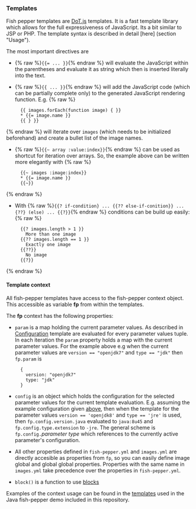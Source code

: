 ### Templates

Fish pepper templates are
[DoT.js](http://olado.github.io/doT/index.html) templates. It is a
fast template library which allows for the full expressiveness of
JavaScript. Its a bit similar to JSP or PHP. The template syntax is
described in detail [here] (section "Usage").

The most important directives are

* {% raw %}`{{= ... }}`{% endraw %} will evaluate the JavaScript within the parentheses and
  evaluate it as string which then is inserted literally into the
  text.
* {% raw %}`{{ ... }}`{% endraw %} will add the JavaScript code (which can be partially
  complete only) to the generated JavaScript rendering
  function. E.g.
{% raw %}

        {{ images.forEach(function image) { }}
        * {{= image.name }}
        {{ } }}

{% endraw %}
  will iterate over `images` (which needs to be initialized
  beforehand) and create a bullet list of the image names.
* {% raw %}`{{~ array :value:index}}`{% endraw %} can be used as shortcut for iteration
  over arrays. So, the example above can be written more elegantly
  with 
{% raw %}

        {{~ images :image:index}}
        * {{= image.name }}
        {{~}}
{% endraw %}
* With {% raw %}`{{? if-condition} ... {{?? else-if-conition}} ... {??} (else)
... {{?}}`{% endraw %} conditions can be build up easily:
{% raw %}

        {{? images.length > 1 }}
          More than one image
        {{?? images.length == 1 }}
          Exactly one image 
        {{??}}
          No image
        {{?}}

{% endraw %}

#### Template context

All fish-pepper templates have access to the fish-pepper context
object. This accessible as variable **fp** from within the templates.

The **fp** context has the following properties:

* `param` is a map holding the current parameter values. As described
  in [Configuration](#images.yml) template are evaluated for every
  parameter values tuple. In each iteration the `param` property holds
  a map with the current parameter values. For the example above e.g
  when the current parameter values are `version == "openjdk7"` and
  `type == "jdk"` then `fp.param` is

        {
          version: "openjdk7"
          type: "jdk"
        }

* `config` is an object which holds the configuration for the
  selected parameter values for the current template
  evaluation. E.g. assuming the example configuration given
  [above](#images.yml), then when the template for the parameter
  values `version == 'openjdk8'` and `type == 'jre'` is used,
  then `fp.config.version.java` evaluated to `java:8u45` and
  `fp.config.type.extension` to `-jre`. The general scheme is
  `fp.config.`*parameter type* which references to the currently
  active parameter's configuration. 
* All other properties defined in `fish-pepper.yml` and `images.yml`
  are directly accesible as properties from `fp`, so you can easily
  define image global and global global properties. Properties with
  the same name in `images.yml` take precedence over the properties in
  `fish-pepper.yml`. 
* `block()` is a function to use [blocks](#blocks)

Examples of the context usage can be found in the
[templates](example/java/templates) used in the Java fish-pepper demo
included in this repository. 
